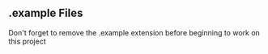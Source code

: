 ## .example Files
Don't forget to remove the .example extension before beginning to work on this project
